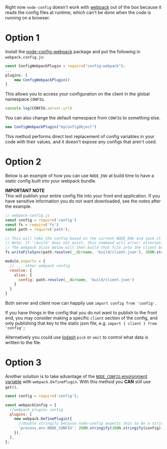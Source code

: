 Right now `node-config` doesn't work with [webpack](https://github.com/webpack/webpack) out of the box because it reads the config files at runtime, which can't be done when the code is running on a browser.

# Option 1
Install the [node-config-webpack](https://github.com/arthanzel/node-config-webpack) package and put the following in `webpack.config.js`:

```javascript
const ConfigWebpackPlugin = require("config-webpack");
...
plugins: [
    new ConfigWebpackPlugin()
]
```

This allows you to access your configuration on the client in the global namespace `CONFIG`.

```javascript
console.log(CONFIG.server.url)
```

You can also change the default namespace from `CONFIG` to something else.

```javascript
new ConfigWebpackPlugin("myConfigObject")
```

This method performs direct text replacement of config variables in your code with their values, and it doesn't expose any configs that aren't used.

# Option 2
Below is an example of how you can use `NODE_ENV` at build time to have a static config built into your webpack bundle.

**IMPORTANT NOTE**  
This will publish your entire config file into your front end application. If you have sensitive information you do not want downloaded, see the notes after the example.

```javascript
// webpack-config.js
const config = require('config')
const fs = require('fs')
const path = require('path');

// This will take the config based on the current NODE_ENV and save it to 'build/client.json'
// Note: If '/build' does not exist, this command will error; alternatively, write to '/config'.
// The webpack alias below will then build that file into the client build.
fs.writeFileSync(path.resolve(__dirname, 'build/client.json'), JSON.stringify(config))

module.exports = {
  // ... other webpack config
  resolve: {
    alias: {
      config: path.resolve(__dirname, 'build/client.json')
    }
  }
}
```

Both server and client now can happily use `import config from 'config'`.

If you have things in the config that you do not want to publish to the front end, you may consider making a specific `client` section of the config, and only publishing that key to the static json file, e.g. `import { client } from 'config';`

Alternatively you could use [lodash](https://github.com/lodash/lodash) `pick` or `omit` to control what data is written to the file.

# Option 3
Another solution is to take advantage of the [`NODE_CONFIG` environment variable](https://github.com/lorenwest/node-config/wiki/Environment-Variables#node_config) with `webpack.DefinePlugin`.  With this method you **CAN** still use `get()`.

```js
const config = require('config');

const webpackConfig = {
  //webpack plugins config
  plugins: [
    new webpack.DefinePlugin({
      //double stringify because node-config expects this to be a string
      'process.env.NODE_CONFIG': JSON.stringify(JSON.stringify(config)),
    }),
  ],
};
```

